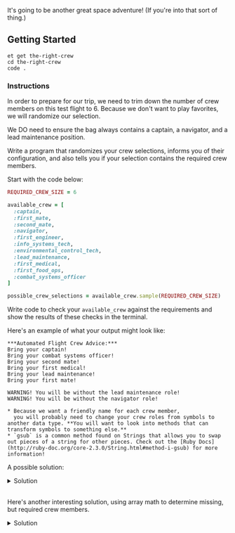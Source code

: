 It's going to be another great space adventure! (If you're into that sort of thing.)

## Getting Started

```no-highlight
et get the-right-crew
cd the-right-crew
code .
```

### Instructions

In order to prepare for our trip, we need to trim down the number of crew members on this test flight to 6. Because we don't want to play favorites, we will randomize our selection.

We DO need to ensure the bag always contains a captain, a navigator, and a lead maintenance position.

Write a program that randomizes your crew selections, informs you of their configuration, and also tells you if your selection contains the required crew members.

Start with the code below:

```ruby
REQUIRED_CREW_SIZE = 6

available_crew = [
  :captain,
  :first_mate,
  :second_mate,
  :navigator,
  :first_engineer,
  :info_systems_tech,
  :environmental_control_tech,
  :lead_maintenance,
  :first_medical,
  :first_food_ops,
  :combat_systems_officer
]

possible_crew_selections = available_crew.sample(REQUIRED_CREW_SIZE)
```

Write code to check your `available_crew` against the requirements and show the results of these checks in the terminal.

Here's an example of what your output might look like:

```no-highlight
***Automated Flight Crew Advice:***
Bring your captain!
Bring your combat systems officer!
Bring your second mate!
Bring your first medical!
Bring your lead maintenance!
Bring your first mate!

WARNING! You will be without the lead maintenance role!
WARNING! You will be without the navigator role!
```

```no-highlight
* Because we want a friendly name for each crew member,
  you will probably need to change your crew roles from symbols to another data type. **You will want to look into methods that can transform symbols to something else.**
* `gsub` is a common method found on Strings that allows you to swap out pieces of a string for other pieces. Check out the [Ruby Docs](http://ruby-doc.org/core-2.3.0/String.html#method-i-gsub) for more information!
```

A possible solution:

<details>
<summary>Solution</summary>
<p>

```ruby
REQUIRED_CREW_SIZE = 6

available_crew = [
  :captain,
  :first_mate,
  :second_mate,
  :navigator,
  :first_engineer,
  :info_systems_tech,
  :environmental_control_tech,
  :lead_maintenance,
  :first_medical,
  :first_food_ops,
  :combat_systems_officer
]

possible_crew_selections = available_crew.sample(REQUIRED_CREW_SIZE)

puts "\*\*\*Automated Flight Crew Advice:\*\*\*"

possible_crew_selections.each do |selection|
  puts "Use the #{selection.to\_s.gsub("\_", " ")}!"
end

puts ""

[
  :captain,
  :navigator,
  :lead_maintenance
].each do |required_crew|
  if !possible_crew_selections.include?(required_crew)
    puts "WARNING! You will be without a #{required_crew.to\_s.gsub("\_", " ")}"
  end
end

```

</p>
</details>

<br/>

Here's another interesting solution, using array math to determine missing, but required crew members.

<details>
<summary>Solution</summary>
<p>

```ruby
REQUIRED_CREW_SIZE = 6

available_crew = [
  :captain,
  :first_mate,
  :second_mate,
  :navigator,
  :first_engineer,
  :info_systems_tech,
  :environmental_control_tech,
  :lead_maintenance,
  :first_medical,
  :first_food_ops,
  :combat_systems_officer
]

possible_crew_selections = available_crew.sample(REQUIRED_CREW_SIZE)

puts "\*\*\*Automated Flight Crew Advice:\*\*\*"

possible_crew_selections.each do |selection|
  puts "Use the #{selection.to\_s.gsub("\_", " ")}!"
end

puts ""

REQUIRED_CREW = [:captain, :navigator, :lead_maintenance]

missing_required_crew = REQUIRED_CREW - possible_crew_selections
missing_required_crew.each do |required_crew|
  puts "WARNING! You will be without a #{required_crew.to\_s.gsub("\_", " ")}"
end
```

</p>
</details>

<br/>